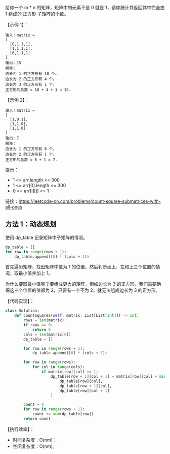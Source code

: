 给你一个 m * n 的矩阵，矩阵中的元素不是 0 就是 1，请你统计并返回其中完全由 1 组成的 正方形 子矩阵的个数。

【示例 1】：
```
输入：matrix =
[
  [0,1,1,1],
  [1,1,1,1],
  [0,1,1,1]
]
输出：15
解释： 
边长为 1 的正方形有 10 个。
边长为 2 的正方形有 4 个。
边长为 3 的正方形有 1 个。
正方形的总数 = 10 + 4 + 1 = 15.
```

【示例 2】：
```
输入：matrix = 
[
  [1,0,1],
  [1,1,0],
  [1,1,0]
]
输出：7
解释：
边长为 1 的正方形有 6 个。 
边长为 2 的正方形有 1 个。
正方形的总数 = 6 + 1 = 7.
```

提示：
- 1 <= arr.length <= 300
- 1 <= arr[0].length <= 300
- 0 <= arr[i][j] <= 1

链接：https://leetcode-cn.com/problems/count-square-submatrices-with-all-ones

## 方法 1：动态规划
使用 dp_table 记录矩阵中子矩阵的情况。
```python
dp_table = []
for row in range(rows + 1):
    dp_table.append([0] * (cols + 1))
```

首先遍历矩阵，找出矩阵中值为 1 的位置，然后判断坐上、左和上三个位置的情况，取最小值并加上 1。

为什么要取最小值呢？要组成更大的矩阵，例如边长为 3 的正方形，我们需要确保这三个位置的值都为 2，只要有一个不为 2，就无法组成边长为 3 的正方形。

【代码实现】：
```python
class Solution:
    def countSquares(self, matrix: List[List[int]]) -> int:
        rows = len(matrix)
        if rows == 0:
            return 0
        cols = len(matrix[0])
        dp_table = []

        for row in range(rows + 1):
            dp_table.append([0] * (cols + 1))

        for row in range(rows):
            for col in range(cols):
                if matrix[row][col] == 1:
                    dp_table[row + 1][col + 1] = matrix[row][col] + min(
                        dp_table[row][col],
                        dp_table[row + 1][col],
                        dp_table[row][col + 1]
                    )

        count = 0
        for row in range(rows + 1):
            count += sum(dp_table[row])
        return count
```

【执行效率】：
- 时间复杂度：O(nm)；
- 空间复杂度：O(nm)。
